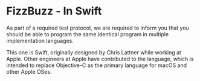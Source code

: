 # FizzBuzz - In Swift

As part of a required test protocol, we are required to inform you that you
should be able to program the same identical program in multiple
implementation languages.

This one is Swift, originally designed by Chris Lattner while working at Apple.
Other engineers at Apple have contributed to the language, which is intended to
replace Objective-C as the primary language for macOS and other Apple OSes.